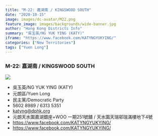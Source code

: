 ```yaml
---
title: "M-22: 嘉湖南 / KINGSWOOD SOUTH"
date: "2020-10-15"
image: images/dc-avatar/M22.png
feature_image: images/backgrounds/wide-banner.jpg
author: "Hong Kong Districts Info"
summary: "吳玉英/NG YUK YING (KATY)"
iframe: "https://www.facebook.com/KATYNGYUKYING/"
categories: ["New Territories"]
tags: ["Yuen Long"]
---
```


### M-22: 嘉湖南 / KINGSWOOD SOUTH  
![](/images/dc-avatar/M22.png)  

 - 吳玉英/NG YUK YING (KATY)  
 - 元朗區/Yuen Long  
 - 民主黨/Democratic Party  
 - 5602 8989 / 6313 5351  
 - katyng@dphk.org  
 - 元朗天水圍嘉湖銀座+WOO 一期251號舖 / 天水圍天瑞邨瑞滿樓地下4號  
 - https://www.facebook.com/KATYNGYUKYING/  
 - https://www.facebook.com/KATYNGYUKYING/
